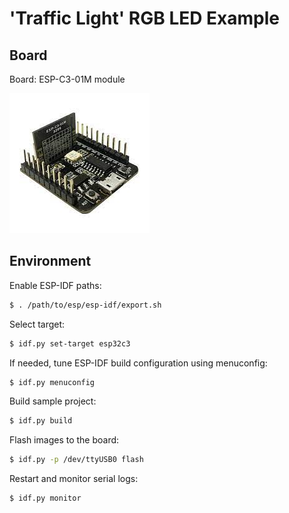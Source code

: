 # 'Traffic Light' RGB LED Example

## Board

Board: ESP-C3-01M module

![alt text](../pics/esp-c3-01m.jpg)

## Environment

Enable ESP-IDF paths:

```bash
$ . /path/to/esp/esp-idf/export.sh
```

Select target:

```bash
$ idf.py set-target esp32c3
```

If needed, tune ESP-IDF build configuration using menuconfig:

```bash
$ idf.py menuconfig
```

Build sample project:

```bash
$ idf.py build
```

Flash images to the board:

```bash
$ idf.py -p /dev/ttyUSB0 flash
```

Restart and monitor serial logs:

```bash
$ idf.py monitor
```
